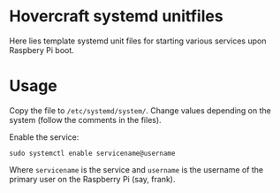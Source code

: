 # Hovercraft systemd unitfiles

Here lies template systemd unit files for starting various services upon
Raspbery Pi boot.

# Usage

Copy the file to `/etc/systemd/system/`. Change values depending on the system
(follow the comments in the files).

Enable the service:

```
sudo systemctl enable servicename@username
```

Where `servicename` is the service and `username` is the username of the
primary user on the Raspberry Pi (say, frank).
